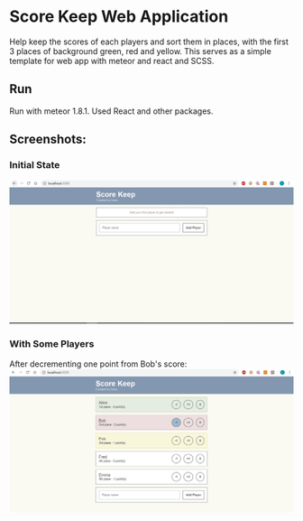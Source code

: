 # Score Keep Web Application

Help keep the scores of each players and sort them in places, with the first 3 places of background green, red and yellow. This serves as a simple template for web app with meteor and react and SCSS.

## Run
Run with meteor 1.8.1. Used React and other packages.

## Screenshots:

### Initial State
![alt text](screenshots/initial.JPG)

### With Some Players
After decrementing one point from Bob's score:
![alt text](screenshots/Bob_dec1.JPG)
